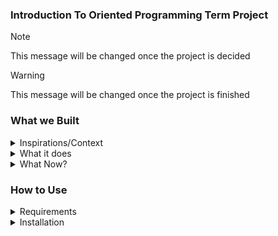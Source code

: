 ### Introduction To Oriented Programming Term Project

> [!Note]
> This message will be changed once the project is decided

> [!Warning]
> This message will be changed once the project is finished

### What we Built
<details> 
	<summary> Inspirations/Context </summary>
</details>
<details> 
	<summary> What it does </summary>
</details>
<details> 
	<summary> What Now? </summary>
</details>

### How to Use
<details> 
	<summary> Requirements </summary>
	 Ensure system is using the most current version
		- Arch Based Distos
	 ```
	 sudo pacman -Syu
	 ```
		-Debian Based Distos
	 ```
	 sudo apt update
	 sudo apt upgrade
	 ```
		- Windows CMD
	 ```
	 winget upgrade --all
	 ```
	 Download required dependancies
	 	 - Arch Based Distos
	 ```
	 sudo pacman -S <packages>
	 ```
		 - Debian Based Distos
	 ```
	 sudo apt install <packaes> 
	 ```
		- Windows CMD
	 ```
	 winget install <packages> 
	 ```
</details>
<details> 
	<summary> Installation </summary>
	Copy this command into your terminal and follow the steps that apear on screen.
	```
	bash <(curl -fsSl "https://github.com/<Username>/<Repo_Name>/install.sh")
	```	
</details>
